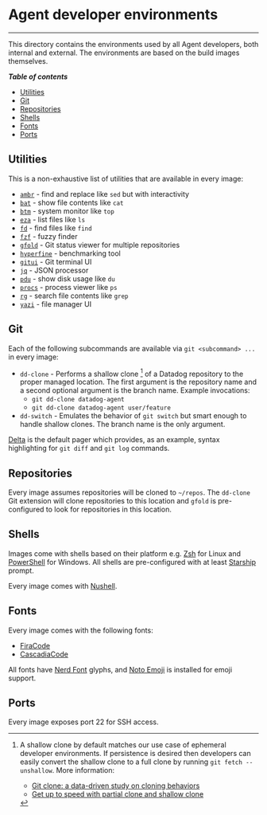# Agent developer environments

-----

This directory contains the environments used by all Agent developers, both internal and external. The environments are based on the build images themselves.

***Table of contents***

- [Utilities](#utilities)
- [Git](#git)
- [Repositories](#repositories)
- [Shells](#shells)
- [Fonts](#fonts)
- [Ports](#ports)

## Utilities

This is a non-exhaustive list of utilities that are available in every image:

- [`ambr`](https://github.com/dalance/amber) - find and replace like `sed` but with interactivity
- [`bat`](https://github.com/sharkdp/bat) - show file contents like `cat`
- [`btm`](https://github.com/ClementTsang/bottom) - system monitor like `top`
- [`eza`](https://github.com/eza-community/eza) - list files like `ls`
- [`fd`](https://github.com/sharkdp/fd) - find files like `find`
- [`fzf`](https://github.com/junegunn/fzf) - fuzzy finder
- [`gfold`](https://github.com/nickgerace/gfold) - Git status viewer for multiple repositories
- [`hyperfine`](https://github.com/sharkdp/hyperfine) - benchmarking tool
- [`gitui`](https://github.com/extrawurst/gitui) - Git terminal UI
- [`jq`](https://github.com/jqlang/jq) - JSON processor
- [`pdu`](https://github.com/KSXGitHub/parallel-disk-usage) - show disk usage like `du`
- [`procs`](https://github.com/dalance/procs) - process viewer like `ps`
- [`rg`](https://github.com/BurntSushi/ripgrep) - search file contents like `grep`
- [`yazi`](https://github.com/sxyazi/yazi) - file manager UI

## Git

Each of the following subcommands are available via `git <subcommand> ...` in every image:

- `dd-clone` - Performs a shallow clone [^1] of a Datadog repository to the proper managed location. The first argument is the repository name and a second optional argument is the branch name. Example invocations:
    - `git dd-clone datadog-agent`
    - `git dd-clone datadog-agent user/feature`
- `dd-switch` - Emulates the behavior of `git switch` but smart enough to handle shallow clones. The branch name is the only argument.

[Delta](https://github.com/dandavison/delta) is the default pager which provides, as an example, syntax highlighting for `git diff` and `git log` commands.

## Repositories

Every image assumes repositories will be cloned to `~/repos`. The `dd-clone` Git extension will clone repositories to this location and `gfold` is pre-configured to look for repositories in this location.

## Shells

Images come with shells based on their platform e.g. [Zsh](https://www.zsh.org) for Linux and [PowerShell](https://github.com/PowerShell/PowerShell) for Windows. All shells are pre-configured with at least [Starship](https://github.com/starship/starship) prompt.

Every image comes with [Nushell](https://github.com/nushell/nushell).

## Fonts

Every image comes with the following fonts:

- [FiraCode](https://github.com/ryanoasis/nerd-fonts)
- [CascadiaCode](https://github.com/microsoft/cascadia-code)

All fonts have [Nerd Font](https://www.nerdfonts.com) glyphs, and [Noto Emoji](https://github.com/googlefonts/noto-emoji) is installed for emoji support.

## Ports

Every image exposes port 22 for SSH access.

[^1]: A shallow clone by default matches our use case of ephemeral developer environments. If persistence is desired then developers can easily convert the shallow clone to a full clone by running `git fetch --unshallow`. More information:
    - [Git clone: a data-driven study on cloning behaviors](https://github.blog/open-source/git/git-clone-a-data-driven-study-on-cloning-behaviors/)
    - [Get up to speed with partial clone and shallow clone](https://github.blog/open-source/git/get-up-to-speed-with-partial-clone-and-shallow-clone/)
